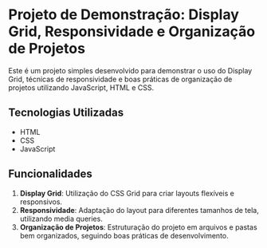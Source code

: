# Projeto de Demonstração: Display Grid, Responsividade e Organização de Projetos

Este é um projeto simples desenvolvido para demonstrar o uso do Display Grid, técnicas de responsividade e boas práticas de organização de projetos utilizando JavaScript, HTML e CSS.

## Tecnologias Utilizadas

- HTML
- CSS
- JavaScript

## Funcionalidades

1. **Display Grid**: Utilização do CSS Grid para criar layouts flexíveis e responsivos.
2. **Responsividade**: Adaptação do layout para diferentes tamanhos de tela, utilizando media queries.
3. **Organização de Projetos**: Estruturação do projeto em arquivos e pastas bem organizados, seguindo boas práticas de desenvolvimento.